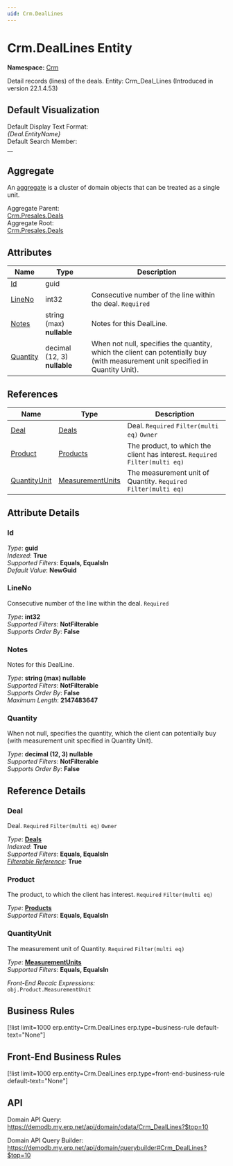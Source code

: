 ```yaml
---
uid: Crm.DealLines
---
```

# Crm.DealLines Entity

**Namespace:** [Crm](Crm.md)  

Detail records (lines) of the deals. Entity: Crm_Deal_Lines (Introduced in version 22.1.4.53)

## Default Visualization
Default Display Text Format:  
_{Deal.EntityName}_  
Default Search Member:  
__  

## Aggregate
An [aggregate](https://docs.erp.net/tech/advanced/concepts/aggregates.html) is a cluster of domain objects that can be treated as a single unit.  

Aggregate Parent:  
[Crm.Presales.Deals](Crm.Presales.Deals.md)  
Aggregate Root:  
[Crm.Presales.Deals](Crm.Presales.Deals.md)  

## Attributes

| Name | Type | Description |
| ---- | ---- | --- |
| [Id](Crm.DealLines.md#id) | guid |  
| [LineNo](Crm.DealLines.md#lineno) | int32 | Consecutive number of the line within the deal. `Required` 
| [Notes](Crm.DealLines.md#notes) | string (max) __nullable__ | Notes for this DealLine. 
| [Quantity](Crm.DealLines.md#quantity) | decimal (12, 3) __nullable__ | When not null, specifies the quantity, which the client can potentially buy (with measurement unit specified in Quantity Unit). 

## References

| Name | Type | Description |
| ---- | ---- | --- |
| [Deal](Crm.DealLines.md#deal) | [Deals](Crm.Presales.Deals.md) | Deal. `Required` `Filter(multi eq)` `Owner` |
| [Product](Crm.DealLines.md#product) | [Products](General.Products.Products.md) | The product, to which the client has interest. `Required` `Filter(multi eq)` |
| [QuantityUnit](Crm.DealLines.md#quantityunit) | [MeasurementUnits](General.MeasurementUnits.md) | The measurement unit of Quantity. `Required` `Filter(multi eq)` |


## Attribute Details

### Id

_Type_: **guid**  
_Indexed_: **True**  
_Supported Filters_: **Equals, EqualsIn**  
_Default Value_: **NewGuid**  

### LineNo

Consecutive number of the line within the deal. `Required`

_Type_: **int32**  
_Supported Filters_: **NotFilterable**  
_Supports Order By_: **False**  

### Notes

Notes for this DealLine.

_Type_: **string (max) __nullable__**  
_Supported Filters_: **NotFilterable**  
_Supports Order By_: **False**  
_Maximum Length_: **2147483647**  

### Quantity

When not null, specifies the quantity, which the client can potentially buy (with measurement unit specified in Quantity Unit).

_Type_: **decimal (12, 3) __nullable__**  
_Supported Filters_: **NotFilterable**  
_Supports Order By_: **False**  


## Reference Details

### Deal

Deal. `Required` `Filter(multi eq)` `Owner`

_Type_: **[Deals](Crm.Presales.Deals.md)**  
_Indexed_: **True**  
_Supported Filters_: **Equals, EqualsIn**  
_[Filterable Reference](https://docs.erp.net/dev/domain-api/filterable-references.html)_: **True**  

### Product

The product, to which the client has interest. `Required` `Filter(multi eq)`

_Type_: **[Products](General.Products.Products.md)**  
_Supported Filters_: **Equals, EqualsIn**  

### QuantityUnit

The measurement unit of Quantity. `Required` `Filter(multi eq)`

_Type_: **[MeasurementUnits](General.MeasurementUnits.md)**  
_Supported Filters_: **Equals, EqualsIn**  

_Front-End Recalc Expressions:_  
`obj.Product.MeasurementUnit`


## Business Rules

[!list limit=1000 erp.entity=Crm.DealLines erp.type=business-rule default-text="None"]

## Front-End Business Rules

[!list limit=1000 erp.entity=Crm.DealLines erp.type=front-end-business-rule default-text="None"]

## API

Domain API Query:
<https://demodb.my.erp.net/api/domain/odata/Crm_DealLines?$top=10>

Domain API Query Builder:
<https://demodb.my.erp.net/api/domain/querybuilder#Crm_DealLines?$top=10>

